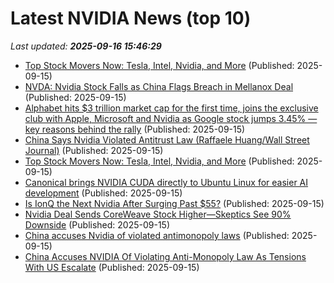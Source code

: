 # Latest NVIDIA News (top 10)
_Last updated: **2025-09-16 15:46:29**_

- [Top Stock Movers Now: Tesla, Intel, Nvidia, and More](https://biztoc.com/x/27578219c544108f) (Published: 2025-09-15)
- [NVDA: Nvidia Stock Falls as China Flags Breach in Mellanox Deal](https://finance.yahoo.com/news/nvda-nvidia-stock-falls-china-154530242.html) (Published: 2025-09-15)
- [Alphabet hits $3 trillion market cap for the first time, joins the exclusive club with Apple, Microsoft and Nvidia as Google stock jumps 3.45% — key reasons behind the rally](https://economictimes.indiatimes.com/news/international/us/alphabet-hits-3-trillion-market-cap-for-the-first-time-joins-the-exclusive-club-with-apple-microsoft-and-nvidia-as-google-stock-jumps-3-45-key-reasons-behind-the-rally/articleshow/123904077.cms) (Published: 2025-09-15)
- [China Says Nvidia Violated Antitrust Law (Raffaele Huang/Wall Street Journal)](https://www.memeorandum.com/250915/p67) (Published: 2025-09-15)
- [Top Stock Movers Now: Tesla, Intel, Nvidia, and More](https://www.investopedia.com/top-stock-movers-now-tesla-intel-nvidia-and-more-11809916) (Published: 2025-09-15)
- [Canonical brings NVIDIA CUDA directly to Ubuntu Linux for easier AI development](https://slashdot.org/submission/17340144/canonical-brings-nvidia-cuda-directly-to-ubuntu-linux-for-easier-ai-development) (Published: 2025-09-15)
- [Is IonQ the Next Nvidia After Surging Past $55?](https://biztoc.com/x/a237ffcef4ebbe5a) (Published: 2025-09-15)
- [Nvidia Deal Sends CoreWeave Stock Higher—Skeptics See 90% Downside](https://biztoc.com/x/df89c9054397d899) (Published: 2025-09-15)
- [China accuses Nvidia of violated antimonopoly laws](https://biztoc.com/x/9e12895e61d38c48) (Published: 2025-09-15)
- [China Accuses NVIDIA Of Violating Anti-Monopoly Law As Tensions With US Escalate](https://hothardware.com/news/china-accuses-nvidia-of-violating-anti-monopoly-law) (Published: 2025-09-15)
